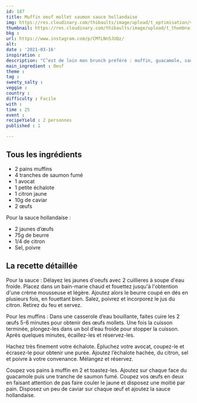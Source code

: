 ```yaml
---
id: 187
title: Muffin oeuf mollet saumon sauce hollandaise
img: https://res.cloudinary.com/thibaults/image/upload/t_optimisation/v1615924525/Recipes/20210316_muffin_oeuf_saumon.jpg
thumbnail: https://res.cloudinary.com/thibaults/image/upload/t_thumbnail_josie/v1615924525/Recipes/20210316_muffin_oeuf_saumon.jpg
bkg : 
url: https://www.instagram.com/p/CMfLNn5JUQz/
alt: 
date : '2021-03-16'
inspiration : 
description: "C’est de loin mon brunch préféré : muffin, guacamole, saumon fumé, œuf mollet, caviar et sauce hollandaise"
main_ingredient : Oeuf
theme : 
tag : 
sweety_salty : 
veggie : 
country : 
difficulty : Facile
with : 
time : 25
event : 
recipeYield : 2 personnes
published : 1

---
```


## Tous les ingrédients
- 2 pains muffins
- 4 tranches de saumon fumé
- 1 avocat
- 1 petite échalote
- 1 citron jaune
- 10g de caviar
- 2 œufs

Pour la sauce hollandaise :
- 2 jaunes d’œufs
- 75g de beurre
- 1/4 de citron
- Sel, poivre

## La recette détaillée
Pour la sauce :
Délayez les jaunes d'oeufs avec 2 cuillieres à soupe d'eau froide. Placez dans un bain-marie chaud et fouettez jusqu'à l'obtention d'une crème mousseuse et légère. Ajoutez alors le beurre coupé en dés en plusieurs fois, en fouettant bien. Salez, poivrez et incorporez le jus du citron. Retirez du feu et servez.

Pour les muffins :
Dans une casserole d’eau bouillante, faites cuire les 2 œufs 5-6 minutes pour obtenir des œufs mollets. Une fois la cuisson terminée, plongez-les dans un bol d’eau froide pour stopper la cuisson. Après quelques minutes, écaillez-les et réservez-les.

Hachez très finement votre échalote. Épluchez votre avocat, coupez-le et écrasez-le pour obtenir une purée. Ajoutez l’échalote hachée, du citron, sel et poivre à votre convenance. Mélangez et réservez.

Coupez vos pains à muffin en 2 et toastez-les. Ajoutez sur chaque face du guacamole puis une tranche de saumon fumé. Coupez vos œufs en deux en faisant attention de pas faire couler le jaune et disposez une moitié par pain. Disposez un peu de caviar sur chaque œuf et ajoutez la sauce hollandaise.